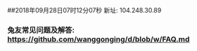 ##2018年09月28日07时12分07秒 新址: 104.248.30.89
### 兔友常见问题及解答: https://github.com/wanggonging/d/blob/w/FAQ.md

